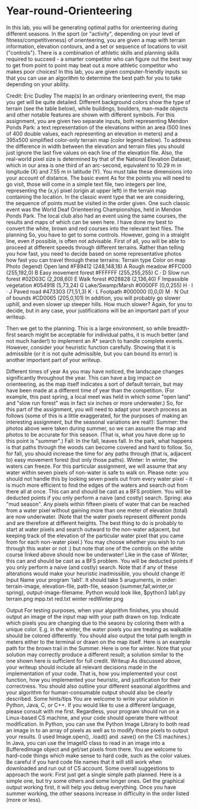 # Year-round-Orienteering
In this lab, you will be generating optimal paths for orienteering during different seasons. In the sport (or "activity", depending on your level of fitness/competitiveness) of orienteering, you are given a map with terrain information, elevation contours, and a set or sequence of locations to visit ("controls"). There is a combination of athletic skills and planning skills required to succeed - a smarter competitor who can figure out the best way to get from point to point may beat out a more athletic competitor who makes poor choices! In this lab, you are given computer-friendly inputs so that you can use an algorithm to determine the best path for you to take depending on your ability.

Credit: Eric Dudley
The map(s)
In an ordinary orienteering event, the map you get will be quite detailed. Different background colors show the type of terrain (see the table below), while buildings, boulders, man-made objects and other notable features are shown with different symbols. For this assignment, you are given two separate inputs, both representing Mendon Ponds Park: a text representation of the elevations within an area (500 lines of 400 double values, each representing an elevation in meters) and a 395x500 simplified color-only terrain map (color legend below). To address the difference in width between the elevation and terrain files you should just ignore the last five values on each line of the elevation file. Also, the real-world pixel size is determined by that of the National Elevation Dataset, which in our area is one third of an arc-second, equivalent to 10.29 m in longitude (X) and 7.55 m in latitude (Y). You must take these dimensions into your account of distance.
The basic event
As for the points you will need to go visit, those will come in a simple text file, two integers per line, representing the (x,y) pixel (origin at upper left) in the terrain map containing the location. In the classic event type that we are considering, the sequence of points must be visited in the order given. One such classic event was the World Deaf Orienteering Championships, held in Mendon Ponds Park. The local club also had an event using the same courses, the results and maps of which can be seen here. I have done my best to convert the white, brown and red courses into the relevant text files.
The planning
So, you have to get to some controls. However, going in a straight line, even if possible, is often not advisable. First of all, you will be able to proceed at different speeds through different terrains. Rather than telling you how fast, you need to decide based on some representative photos how fast you can travel through these terrains:
Terrain type	Color on map	Photo (legend)
Open land	#F89412 (248,148,18)	A
Rough meadow	#FFC000 (255,192,0)	B
Easy movement forest	#FFFFFF (255,255,255)	C · D
Slow run forest	#02D03C (2,208,60)	E
Walk forest	#028828 (2,136,40)	F
Impassible vegetation	#054918 (5,73,24)	G
Lake/Swamp/Marsh	#0000FF (0,0,255)	H · I · J
Paved road	#473303 (71,51,3)	K · L
Footpath	#000000 (0,0,0)	M · N
Out of bounds	#CD0065 (205,0,101)	
In addition, you will probably go slower uphill, and even slower up steeper hills. How much slower? Again, for you to decide, but in any case, your justifications will be an important part of your writeup.

Then we get to the planning. This is a large environment, so while breadth-first search might be acceptable for individual paths, it is much better (and not much harder!) to implement an A* search to handle complete events. However, consider your heuristic function carefully. Showing that it is admissible (or it is not quite admissible, but you can bound its error) is another important part of your writeup.

Different times of year
As you may have noticed, the landscape changes significantly throughout the year. This can have a big impact on orienteering, as the map itself indicates a sort of default terrain, but may have been made at a different time of year than the competition. (For example, this past spring, a local meet was held in which some "open land" and "slow run forest" was in fact six inches or more underwater.) So, for this part of the assignment, you will need to adapt your search process as follows (some of this is a little exaggerated, for the purposes of making an interesting assignment, but the seasonal variations are real!):
Summer: the photos above were taken during summer, so we can assume the map and photos to be accurate for this season. (That is, what you have done up to this point is "summer".)
Fall: In the fall, leaves fall. In the park, what happens is that paths through the woods can become covered and hard to follow. So, for fall, you should increase the time for any paths through (that is, adjacent to) easy movement forest (but only those paths).
Winter: In winter, the waters can freeze. For this particular assignment, we will assume that any water within seven pixels of non-water is safe to walk on. Please note: you should not handle this by looking seven pixels out from every water pixel - it is much more efficient to find the edges of the waters and search out from there all at once. This can and should be cast as a BFS problem. You will be deducted points if you only perform a naive (and costly) search.
Spring: aka "mud season". Any pixels within fifteen pixels of water that can be reached from a water pixel without gaining more than one meter of elevation (total) are now underwater. (Note that the water pixels represent different ponds and are therefore at different heights. The best thing to do is probably to start at water pixels and search outward to the non-water adjacent, but keeping track of the elevation of the particular water pixel that you came from for each non-water pixel.) You may choose whether you wish to run through this water or not :) but note that one of the controls on the white course linked above should now be underwater! Like in the case of Winter, this can and should be cast as a BFS problem. You will be deducted points if you only perform a naive (and costly) search.
Note that if any of these alterations would make your heuristic inadmissible, you should change it!
Input
Name your program 'lab1'. It should take 5 aruguments, in order: terrain-image, elevation-file, path-file, season (summer,fall,winter,or spring), output-image-filename.
Python would look like, $python3 lab1.py terrain.png mpp.txt red.txt winter redWinter.png

Output
For testing purposes, when your algorithm finishes, you should output an image of the input map with your path drawn on top. Indicate which pixels you are changing due to the seaons by coloring them with a unique color. E.g. in the winter, the water pixels you are treating as walkable should be colored differently. You should also output the total path length in meters either to the terminal or drawn on the map itself. Here is an example path for the brown trail in the Summer. Here is one for winter. Note that your solution may correctly produce a different result; a solution similar to the one shown here is sufficient for full credit.
Writeup
As discussed above, your writeup should include all relevant decisions made in the implementation of your code. That is, how you implemented your cost function, how you implemented your heuristic, and justification for their correctness. You should also outline your different seasonal algorithms and your algorithm for human-consumable output should also be clearly described.
Some hints/tips
You are welcome to write your solution in Python, Java, C, or C++. If you would like to use a different language, please consult with me first. Regardless, your program should run on a Linux-based CS machine, and your code should operate there without modification.
In Python, you can use the Python Image Library to both read an image in to an array of pixels as well as to modify those pixels to output your results. (I used Image.open(), .load() and .save() on the CS machines.)
In Java, you can use the ImageIO class to read in an image into a BufferedImage object and get/set pixels from there.
You are welcome to hard-code things which make sense to hard code, such as the color values. Be careful if you hard code file names that it will still work when downloaded and run out of CS account.
Some overall suggestions to approach the work: First just get a single simple path planned. Here is a simple one, but try some others and some longer ones. Get the graphical output working first, it will help you debug everything. Once you have summer working, the other seasons increase in difficulty in the order listed (more or less).
